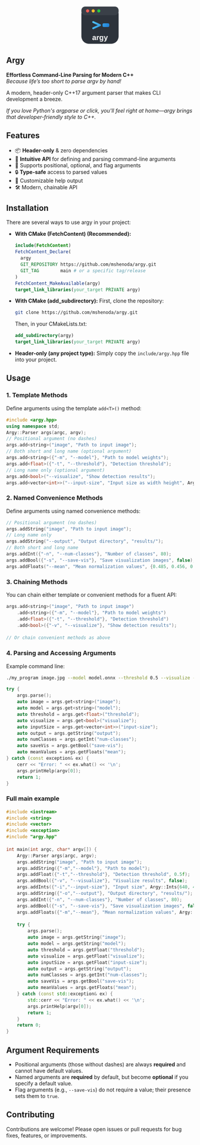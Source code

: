 <p align="center">
  <img src="logo.svg" alt="argy logo" width="100"/>
</p>

## Argy
**Effortless Command-Line Parsing for Modern C++**  
*Because life’s too short to parse argv by hand!*

A modern, header-only C++17 argument parser that makes CLI development a breeze.

*If you love Python's argparse or click, you'll feel right at home—argy brings that developer-friendly style to C++.*


## Features
- 📦 **Header-only** & zero dependencies
- 🧩 **Intuitive API** for defining and parsing command-line arguments
- 🎯 Supports positional, optional, and flag arguments
- 🔒 **Type-safe** access to parsed values
- 📝 Customizable help output
- 🛠️ Modern, chainable API

## Installation

There are several ways to use argy in your project:

- **With CMake (FetchContent) (Recommended):**
  ```cmake
  include(FetchContent)
  FetchContent_Declare(
    argy
    GIT_REPOSITORY https://github.com/mshenoda/argy.git
    GIT_TAG        main # or a specific tag/release
  )
  FetchContent_MakeAvailable(argy)
  target_link_libraries(your_target PRIVATE argy)
  ```

- **With CMake (add_subdirectory):**
  First, clone the repository:
  ```sh
  git clone https://github.com/mshenoda/argy.git
  ```
  Then, in your CMakeLists.txt:
  ```cmake
  add_subdirectory(argy)
  target_link_libraries(your_target PRIVATE argy)
  ```

- **Header-only (any project type):** Simply copy the `include/argy.hpp` file into your project.

## Usage

### 1. Template Methods
Define arguments using the template `add<T>()` method:
```cpp
#include <argy.hpp>
using namespace std;
Argy::Parser args(argc, argv);
// Positional argument (no dashes)
args.add<string>("image", "Path to input image");
// Both short and long name (optional argument)
args.add<string>({"-m", "--model"}, "Path to model weights");
args.add<float>({"-t", "--threshold"}, "Detection threshold");
// Long name only (optional argument)
args.add<bool>("--visualize", "Show detection results");
args.add<vector<int>>("--input-size", "Input size as width height", Argy::Ints{640, 480});
```

### 2. Named Convenience Methods
Define arguments using named convenience methods:
```cpp
// Positional argument (no dashes)
args.addString("image", "Path to input image");
// Long name only
args.addString("--output", "Output directory", "results/");
// Both short and long name
args.addInt({"-n", "--num-classes"}, "Number of classes", 80);
args.addBool({"-s", "--save-vis"}, "Save visualization images", false);
args.addFloats("--mean", "Mean normalization values", {0.485, 0.456, 0.406});
```

### 3. Chaining Methods
You can chain either template or convenient methods for a fluent API:
```cpp
args.add<string>("image", "Path to input image")
    .add<string>({"-m", "--model"}, "Path to model weights")
    .add<float>({"-t", "--threshold"}, "Detection threshold")
    .add<bool>({"-v", "--visualize"}, "Show detection results");

// Or chain convenient methods as above
```

### 4. Parsing and Accessing Arguments

Example command line:
```sh
./my_program image.jpg --model model.onnx --threshold 0.5 --visualize --input-size 640 480
```

```cpp
try {
    args.parse();
    auto image = args.get<string>("image");
    auto model = args.get<string>("model");
    auto threshold = args.get<float>("threshold");
    auto visualize = args.get<bool>("visualize");
    auto inputSize = args.get<vector<int>>("input-size");
    auto output = args.getString("output");
    auto numClasses = args.getInt("num-classes");
    auto saveVis = args.getBool("save-vis");
    auto meanValues = args.getFloats("mean");
} catch (const exception& ex) {
    cerr << "Error: " << ex.what() << '\n';
    args.printHelp(argv[0]);
    return 1;
}
```


### Full main example
```cpp
#include <iostream>
#include <string>
#include <vector>
#include <exception>
#include "argy.hpp"

int main(int argc, char* argv[]) {
    Argy::Parser args(argc, argv);
    args.addString("image", "Path to input image");
    args.addString({"-m","--model"}, "Path to model");
    args.addFloat({"-t","--threshold"}, "Detection threshold", 0.5f);
    args.addBool({"-v", "--visualize"}, "Visualize results", false);
    args.addInts({"-i","--input-size"}, "Input size", Argy::Ints{640, 480});
    args.addString({"-o","--output"}, "Output directory", "results/");
    args.addInt({"-n", "--num-classes"}, "Number of classes", 80);
    args.addBool({"-s", "--save-vis"}, "Save visualization images", false);
    args.addFloats({"-m","--mean"}, "Mean normalization values", Argy::Floats{0.48f, 0.45f, 0.40f});

    try {
        args.parse();
        auto image = args.getString("image");
        auto model = args.getString("model");
        auto threshold = args.getFloat("threshold");
        auto visualize = args.getFloat("visualize");
        auto inputSize = args.getFloat("input-size");
        auto output = args.getString("output");
        auto numClasses = args.getInt("num-classes");
        auto saveVis = args.getBool("save-vis");
        auto meanValues = args.getFloats("mean");
    } catch (const std::exception& ex) {
        std::cerr << "Error: " << ex.what() << '\n';
        args.printHelp(argv[0]);
        return 1;
    }
    return 0;
}
```

## Argument Requirements

- Positional arguments (those without dashes) are always **required** and cannot have default values.
- Named arguments are **required** by default, but become **optional** if you specify a default value.
- Flag arguments (e.g., `--save-vis`) do not require a value; their presence sets them to `true`.

## Contributing
Contributions are welcome! Please open issues or pull requests for bug fixes, features, or improvements.
